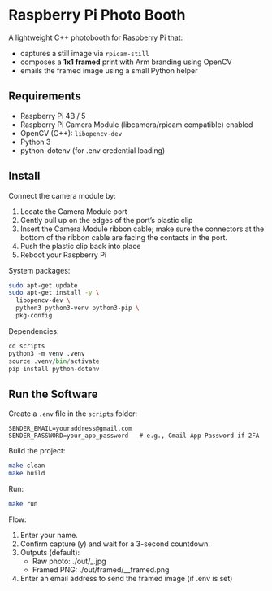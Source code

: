 # Raspberry Pi Photo Booth

A lightweight C++ photobooth for Raspberry Pi that:
- captures a still image via `rpicam-still`
- composes a **1x1 framed** print with Arm branding using OpenCV
- emails the framed image using a small Python helper

## Requirements
- Raspberry Pi 4B / 5
- Raspberry Pi Camera Module (libcamera/rpicam compatible) enabled
- OpenCV (C++): `libopencv-dev`
- Python 3
- python-dotenv (for .env credential loading)

## Install
Connect the camera module by: 
1. Locate the Camera Module port
2. Gently pull up on the edges of the port’s plastic clip
3. Insert the Camera Module ribbon cable; make sure the connectors at the bottom of the ribbon cable are facing the contacts in the port.
4. Push the plastic clip back into place
5. Reboot your Raspberry Pi

System packages:
```bash
sudo apt-get update
sudo apt-get install -y \
  libopencv-dev \
  python3 python3-venv python3-pip \
  pkg-config
```

Dependencies:
```python
cd scripts
python3 -m venv .venv
source .venv/bin/activate
pip install python-dotenv
```

## Run the Software

Create a `.env` file in the `scripts` folder:
```env
SENDER_EMAIL=youraddress@gmail.com
SENDER_PASSWORD=your_app_password   # e.g., Gmail App Password if 2FA
```

Build the project:
```bash
make clean
make build
```

Run:
```bash
make run
```

Flow:
1. Enter your name.
2. Confirm capture (y) and wait for a 3-second countdown.
3. Outputs (default):
    - Raw photo: ./out/<name>_<epoch>.jpg
    - Framed PNG: ./out/framed/<name>_<epoch>_framed.png
4. Enter an email address to send the framed image (if .env is set)
